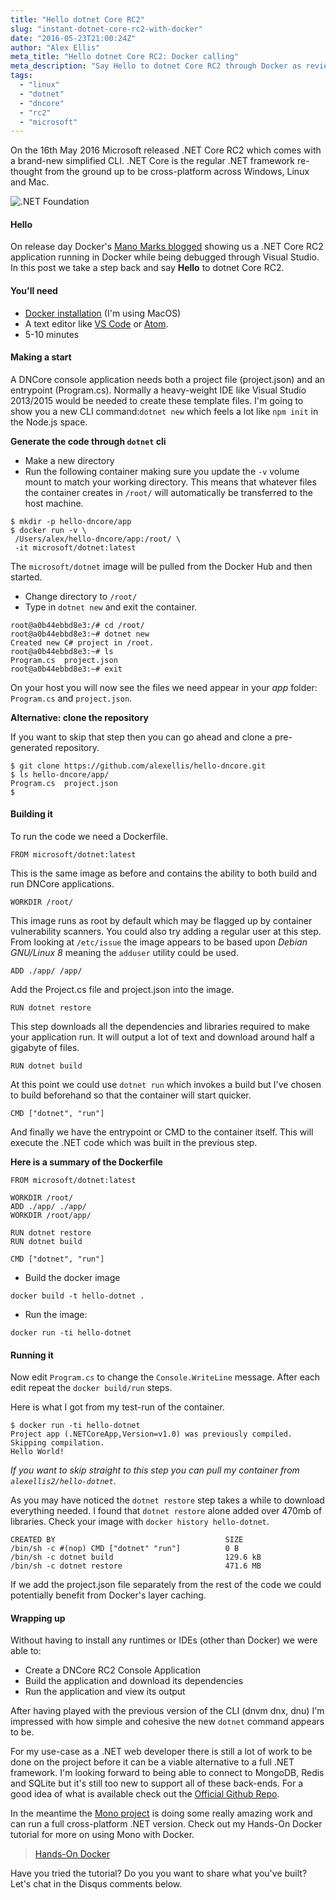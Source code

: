 ```yaml
---
title: "Hello dotnet Core RC2"
slug: "instant-dotnet-core-rc2-with-docker"
date: "2016-05-23T21:00:24Z"
author: "Alex Ellis"
meta_title: "Hello dotnet Core RC2: Docker calling"
meta_description: "Say Hello to dotnet Core RC2 through Docker as reviewed by Mano Marks. Explore the new dotnet CLI as we restore, build and run Hello World."
tags:
  - "linux"
  - "dotnet"
  - "dncore"
  - "rc2"
  - "microsoft"
---
```


On the 16th May 2016 Microsoft released .NET Core RC2 which comes with a brand-new simplified CLI. .NET Core is the regular .NET framework re-thought from the ground up to be cross-platform across Windows, Linux and Mac.

![.NET Foundation](/content/images/2016/05/Logo_DotNet.png)

#### Hello
On release day Docker's [Mano Marks blogged](https://blog.docker.com/2016/05/docker-net-core-clr-rc2/) showing us a .NET Core RC2 application running in Docker while being debugged through Visual Studio. In this post we take a step back and say **Hello** to dotnet Core RC2.

#### You'll need
* [Docker installation](https://docs.docker.com/mac/) (I'm using MacOS)
* A text editor like [VS Code](https://code.visualstudio.com/) or [Atom](https//atom.io/).
* 5-10 minutes

#### Making a start

A DNCore console application needs both a project file (project.json) and an entrypoint (Program.cs). Normally a heavy-weight IDE like Visual Studio 2013/2015 would be needed to create these template files. I'm going to show you a new CLI command:`dotnet new` which feels a lot like `npm init` in the Node.js space.

**Generate the code through `dotnet` cli**

* Make a new directory
* Run the following container making sure you update the `-v` volume mount to match your working directory. This means that whatever files the container creates in `/root/` will automatically be transferred to the host machine.

```
$ mkdir -p hello-dncore/app
$ docker run -v \
 /Users/alex/hello-dncore/app:/root/ \
 -it microsoft/dotnet:latest
```

The `microsoft/dotnet` image will be pulled from the Docker Hub and then started.

* Change directory to `/root/`
* Type in `dotnet new` and exit the container.

```
root@a0b44ebbd8e3:/# cd /root/
root@a0b44ebbd8e3:~# dotnet new
Created new C# project in /root.
root@a0b44ebbd8e3:~# ls
Program.cs  project.json
root@a0b44ebbd8e3:~# exit
```

On your host you will now see the files we need appear in your *app* folder: `Program.cs` and `project.json`.

**Alternative: clone the repository**

If you want to skip that step then you can go ahead and clone a pre-generated repository.

```
$ git clone https://github.com/alexellis/hello-dncore.git
$ ls hello-dncore/app/
Program.cs  project.json
$ 
```

#### Building it

To run the code we need a Dockerfile.

```
FROM microsoft/dotnet:latest
```
This is the same image as before and contains the ability to both build and run DNCore applications.

```
WORKDIR /root/
```

This image runs as root by default which may be flagged up by container vulnerability scanners. You could also try adding a regular user at this step. From looking at `/etc/issue` the image appears to be based upon *Debian GNU/Linux 8* meaning the `adduser` utility could be used.

```
ADD ./app/ /app/
```

Add the Project.cs file and project.json into the image.

```
RUN dotnet restore
```

This step downloads all the dependencies and libraries required to make your application run. It will output a lot of text and download around half a gigabyte of files.


```
RUN dotnet build
```

At this point we could use `dotnet run` which invokes a build but I've chosen to build beforehand so that the container will start quicker.


```
CMD ["dotnet", "run"]
``` 

And finally we have the entrypoint or CMD to the container itself. This will execute the .NET code which was built in the previous step.

**Here is a summary of the Dockerfile**

```
FROM microsoft/dotnet:latest

WORKDIR /root/
ADD ./app/ ./app/
WORKDIR /root/app/

RUN dotnet restore
RUN dotnet build

CMD ["dotnet", "run"]
```

* Build the docker image

```
docker build -t hello-dotnet .
```

* Run the image:

```
docker run -ti hello-dotnet
```

#### Running it

Now edit `Program.cs` to change the `Console.WriteLine` message. After each edit repeat the `docker build/run` steps.

Here is what I got from my test-run of the container.
```
$ docker run -ti hello-dotnet
Project app (.NETCoreApp,Version=v1.0) was previously compiled. Skipping compilation.
Hello World!
```
*If you want to skip straight to this step you can pull my container from `alexellis2/hello-dotnet`.*

As you may have noticed the `dotnet restore` step takes a while to download everything needed. I found that `dotnet restore` alone added over 470mb of libraries. Check your image with `docker history hello-dotnet`.

```
CREATED BY                                      SIZE
/bin/sh -c #(nop) CMD ["dotnet" "run"]          0 B
/bin/sh -c dotnet build                         129.6 kB
/bin/sh -c dotnet restore                       471.6 MB
```

If we add the project.json file separately from the rest of the code we could potentially benefit from Docker's layer caching.

#### Wrapping up

Without having to install any runtimes or IDEs (other than Docker) we were able to:

* Create a DNCore RC2 Console Application
* Build the application and download its dependencies
* Run the application and view its output

After having played with the previous version of the CLI (dnvm dnx, dnu) I'm impressed with how simple and cohesive the new `dotnet` command appears to be.

For my use-case as a .NET web developer there is still a lot of work to be done on the project before it can be a viable alternative to a full .NET framework. I'm looking forward to being able to connect to MongoDB, Redis and SQLite but it's still too new to support all of these back-ends. For a good idea of what is available check out the [Official Github Repo](https://github.com/dotnet/core).

In the meantime the [Mono project](http://www.mono-project.com) is doing some really amazing work and can run a full cross-platform .NET version. Check out my Hands-On Docker tutorial for more on using Mono with Docker.

> [Hands-On Docker](https://github.com/alexellis/HandsOnDocker)

Have you tried the tutorial? Do you you want to share what you've built? Let's chat in the Disqus comments below.